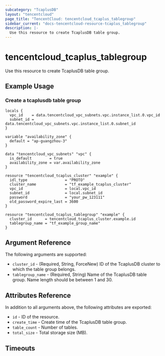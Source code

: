 ```yaml
---
subcategory: "TcaplusDB"
layout: "tencentcloud"
page_title: "TencentCloud: tencentcloud_tcaplus_tablegroup"
sidebar_current: "docs-tencentcloud-resource-tcaplus_tablegroup"
description: |-
  Use this resource to create TcaplusDB table group.
---
```


# tencentcloud_tcaplus_tablegroup

Use this resource to create TcaplusDB table group.

## Example Usage

### Create a tcaplusdb table group

```hcl
locals {
  vpc_id    = data.tencentcloud_vpc_subnets.vpc.instance_list.0.vpc_id
  subnet_id = data.tencentcloud_vpc_subnets.vpc.instance_list.0.subnet_id
}

variable "availability_zone" {
  default = "ap-guangzhou-3"
}

data "tencentcloud_vpc_subnets" "vpc" {
  is_default        = true
  availability_zone = var.availability_zone
}

resource "tencentcloud_tcaplus_cluster" "example" {
  idl_type                 = "PROTO"
  cluster_name             = "tf_example_tcaplus_cluster"
  vpc_id                   = local.vpc_id
  subnet_id                = local.subnet_id
  password                 = "your_pw_123111"
  old_password_expire_last = 3600
}

resource "tencentcloud_tcaplus_tablegroup" "example" {
  cluster_id      = tencentcloud_tcaplus_cluster.example.id
  tablegroup_name = "tf_example_group_name"
}
```

## Argument Reference

The following arguments are supported:

* `cluster_id` - (Required, String, ForceNew) ID of the TcaplusDB cluster to which the table group belongs.
* `tablegroup_name` - (Required, String) Name of the TcaplusDB table group. Name length should be between 1 and 30.

## Attributes Reference

In addition to all arguments above, the following attributes are exported:

* `id` - ID of the resource.
* `create_time` - Create time of the TcaplusDB table group.
* `table_count` - Number of tables.
* `total_size` - Total storage size (MB).


## Timeouts

<no value>


